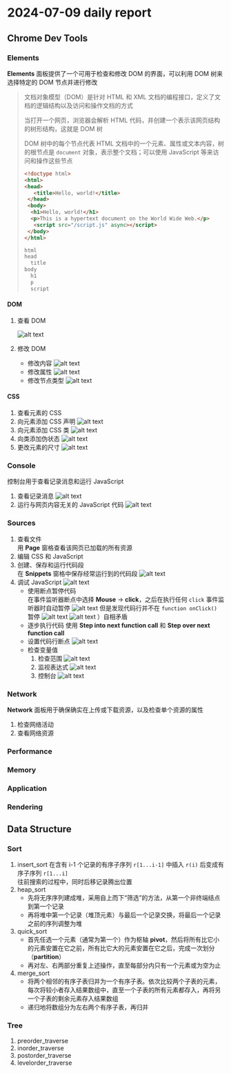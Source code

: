 # 2024-07-09 daily report

## Chrome Dev Tools

### Elements

**Elements** 面板提供了一个可用于检查和修改 DOM 的界面，可以利用 DOM 树来选择特定的 DOM 节点并进行修改

> 文档对象模型（DOM）是针对 HTML 和 XML 文档的编程接口，定义了文档的逻辑结构以及访问和操作文档的方式
>
> 当打开一个网页，浏览器会解析 HTML 代码，并创建一个表示该网页结构的树形结构，这就是 DOM 树
>
> DOM 树中的每个节点代表 HTML 文档中的一个元素、属性或文本内容，树的根节点是 `document` 对象，表示整个文档；可以使用 JavaScript 等来访问和操作这些节点
>
> ```html
> <!doctype html>
> <html>
> <head>
>    <title>Hello, world!</title>
>  </head>
>  <body>
>   <h1>Hello, world!</h1>
>   <p>This is a hypertext document on the World Wide Web.</p>
>    <script src="/script.js" async></script>
>  </body>
> </html>
> ```
>
> ```html
> html
> head
>   title
> body
>   h1
>   p
>   script
> ```

#### DOM

1. 查看 DOM

    ![alt text](image.png)

2. 修改 DOM
    * 修改内容
     ![alt text](image-1.png)
    * 修改属性
     ![alt text](image-2.png)
    * 修改节点类型
     ![alt text](image-3.png)

#### CSS

1. 查看元素的 CSS
2. 向元素添加 CSS 声明
    ![alt text](image-4.png)
3. 向元素添加 CSS 类
    ![alt text](image-5.png)
4. 向类添加伪状态
    ![alt text](image-6.png)
5. 更改元素的尺寸
    ![alt text](image-7.png)

### Console

控制台用于查看记录消息和运行 JavaScript

1. 查看记录消息
    ![alt text](image-8.png)
2. 运行与网页内容无关的 JavaScript 代码
    ![alt text](image-9.png)

### Sources

1. 查看文件  
    用 **Page** 窗格查看该网页已加载的所有资源
2. 编辑 CSS 和 JavaScript
3. 创建、保存和运行代码段  
    在 **Snippets** 窗格中保存经常运行到的代码段
    ![alt text](image-10.png)
4. 调试 JavaScript
    ![alt text](image-11.png)
    * 使用断点暂停代码  
        在事件监听器断点中选择 **Mouse** -> **click**，之后在执行任何 `click` 事件监听器时自动暂停
        ![alt text](image-12.png)
        但是发现代码行并不在 `function onClick()` 暂停
        ![alt text](image-13.png)
        ![alt text](image-14.png)
        ）自相矛盾
    * 逐步执行代码
        使用 **Step into next function call** 和 **Step over next function call**
    * 设置代码行断点
        ![alt text](image-15.png)
    * 检查变量值
        1. 检查范围
            ![alt text](image-16.png)
        2. 监视表达式
            ![alt text](image-17.png)
        3. 控制台
            ![alt text](image-18.png)

### Network

**Network** 面板用于确保确实在上传或下载资源，以及检查单个资源的属性

1. 检查网络活动
2. 查看网络资源

### Performance

### Memory

### Application

### Rendering

## Data Structure

### Sort

1. insert_sort
    在含有 i-1 个记录的有序子序列 `r[1...i-1]` 中插入 `r(i)` 后变成有序子序列 `r[1...i]`  
    往前搜索的过程中，同时后移记录腾出位置
2. heap_sort
    * 先将无序序列建成堆，采用自上而下“筛选”的方法，从第一个非终端结点到第一个记录
    * 再将堆中第一个记录（堆顶元素）与最后一个记录交换，将最后一个记录之前的序列调整为堆
3. quick_sort
    * 首先任选一个元素（通常为第一个）作为枢轴 **pivot**，然后将所有比它小的元素安置在它之前，所有比它大的元素安置在它之后，完成一次划分（**partition**）
    * 再对左、右两部分重复上述操作，直至每部分内只有一个元素或为空为止
4. merge_sort
    * 将两个相邻的有序子表归并为一个有序子表。依次比较两个子表的元素，每次将较小者存入结果数组中，直至一个子表的所有元素都存入，再将另一个子表的剩余元素存入结果数组
    * 递归地将数组分为左右两个有序子表，再归并

### Tree

1. preorder_traverse
2. inorder_traverse
3. postorder_traverse
4. levelorder_traverse
